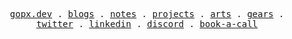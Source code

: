 <p align="center">
  <samp>
    <a href="https://www.gopx.dev">gopx.dev</a> .
    <a href="https://www.gopx.dev/diary/blogs">blogs</a> .
    <a href="https://www.gopx.dev/diary/notes">notes</a> .
    <a href="https://www.gopx.dev/projects">projects</a> .
    <a href="https://www.gopx.dev/arts">arts</a> .
    <a href="https://www.gopx.dev/gears">gears</a> .
    <a href="https://twitter.com/bettercallgopal">twitter</a> .
    <a href="https://www.linkedin.com/in/vermagopal/">linkedin</a> .
    <a href="https://discord.com/invite/uR7DpxtaKw">discord</a> .
    <a href="https://cal.com/bettercallgopal/personalizedcall">book-a-call</a>
  </samp>
</p>
<!-- <br /> -->
<!-- <p align="center"> <img src="https://komarev.com/ghpvc/?username=gopalverma1303&label=Profile%20views&color=0e75b6&style=flat" alt="gopalverma1303" /> </p> -->

